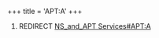 +++
title = 'APT:A'
+++

1.  REDIRECT [NS_and_APT
    Services#APT:A](NS_and_APT_Services#apta "wikilink")
